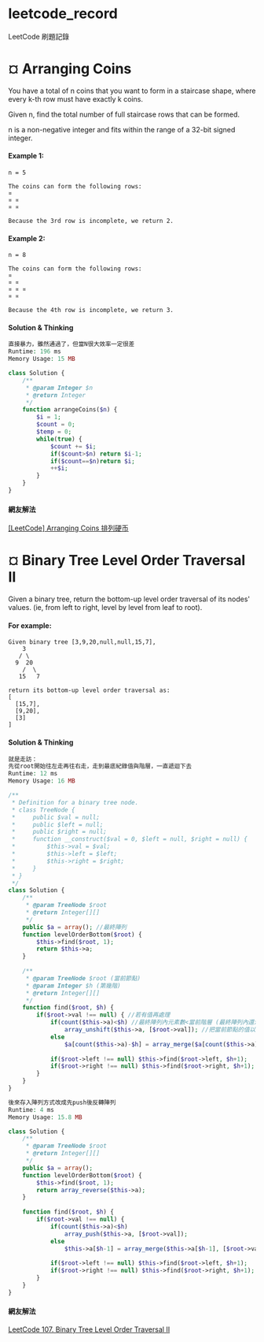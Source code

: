 # leetcode_record
LeetCode 刷題記錄  

# ¤ Arranging Coins
You have a total of n coins that you want to form in a staircase shape, where every k-th row must have exactly k coins.

Given n, find the total number of full staircase rows that can be formed.

n is a non-negative integer and fits within the range of a 32-bit signed integer.

#### Example 1:
```
n = 5

The coins can form the following rows:
¤
¤ ¤
¤ ¤

Because the 3rd row is incomplete, we return 2.
```
#### Example 2:
```
n = 8

The coins can form the following rows:
¤
¤ ¤
¤ ¤ ¤
¤ ¤

Because the 4th row is incomplete, we return 3.
```
#### Solution & Thinking
``` PHP
直接暴力，雖然通過了，但當N很大效率一定很差
Runtime: 196 ms
Memory Usage: 15 MB

class Solution {
    /**
     * @param Integer $n
     * @return Integer
     */
    function arrangeCoins($n) {
        $i = 1;
        $count = 0;
        $temp = 0;
        while(true) {
            $count += $i;
            if($count>$n) return $i-1;
            if($count==$n)return $i;
            ++$i;
        }
    }
}
```
#### 網友解法
[[LeetCode] Arranging Coins 排列硬币](https://www.cnblogs.com/grandyang/p/6026066.html)   


# ¤ Binary Tree Level Order Traversal II
Given a binary tree, return the bottom-up level order traversal of its nodes' values. (ie, from left to right, level by level from leaf to root).

#### For example: 
```
Given binary tree [3,9,20,null,null,15,7],
    3
   / \
  9  20
    /  \
   15   7
   
return its bottom-up level order traversal as:
[
  [15,7],
  [9,20],
  [3]
]
```
#### Solution & Thinking
``` PHP
就是走訪：
先從root開始往左走再往右走，走到最底紀錄值與階層，一直遞迴下去
Runtime: 12 ms
Memory Usage: 16 MB

/**
 * Definition for a binary tree node.
 * class TreeNode {
 *     public $val = null;
 *     public $left = null;
 *     public $right = null;
 *     function __construct($val = 0, $left = null, $right = null) {
 *         $this->val = $val;
 *         $this->left = $left;
 *         $this->right = $right;
 *     }
 * }
 */
class Solution {
    /**
     * @param TreeNode $root
     * @return Integer[][]
     */
    public $a = array(); //最終陣列
    function levelOrderBottom($root) {
        $this->find($root, 1);
        return $this->a;
    }
    
    /**
     * @param TreeNode $root (當前節點)
     * @param Integer $h (第幾階)
     * @return Integer[][]
     */
    function find($root, $h) {
        if($root->val !== null) { //若有值再處理
            if(count($this->a)<$h) //最終陣列內元素數<當前階層 (最終陣列內還沒有此階層的陣列)
                array_unshift($this->a, [$root->val]); //把當前節點的值以陣列形式放入最終陣列的頭
            else
                $a[count($this->a)-$h] = array_merge($a[count($this->a)-$h], [$root->val]); //把當前節點的值以陣列形式放入最終陣列同階層位置
            
            if($root->left !== null) $this->find($root->left, $h+1);
            if($root->right !== null) $this->find($root->right, $h+1);
        }
    }
}

後來存入陣列方式改成先push後反轉陣列
Runtime: 4 ms
Memory Usage: 15.8 MB

class Solution {
    /**
     * @param TreeNode $root
     * @return Integer[][]
     */
    public $a = array();
    function levelOrderBottom($root) {
        $this->find($root, 1);
        return array_reverse($this->a);
    }
    
    function find($root, $h) {
        if($root->val !== null) {
            if(count($this->a)<$h)
                array_push($this->a, [$root->val]);
            else
                $this->a[$h-1] = array_merge($this->a[$h-1], [$root->val]);
            
            if($root->left !== null) $this->find($root->left, $h+1);
            if($root->right !== null) $this->find($root->right, $h+1);
        }
    }
}
```
#### 網友解法
[LeetCode 107. Binary Tree Level Order Traversal II](https://skyyen999.gitbooks.io/-leetcode-with-javascript/content/questions/107md.html) 
